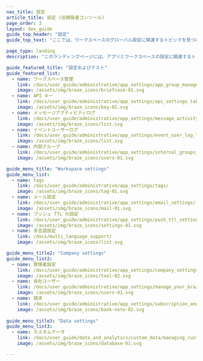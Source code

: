 ```yaml
---
nav_title: 設定
article_title: 設定 (旧開発者コンソール)
page_order: 3
layout: dev_guide
guide_top_header: "設定"
guide_top_text: "ここでは、ワークスペースのグローバル設定に関連するトピックを見つけることができます。"

page_type: landing
description: "このランディングページには、アプリとワークスペースの設定に関連するトピックが一覧表示されています。"

guide_featured_title: "設定およびテスト"
guide_featured_list:
  - name: ワークスペース管理
    link: /docs/user_guide/administrative/app_settings/app_group_management/
    image: /assets/img/braze_icons/briefcase-01.svg
  - name: API キー
    link: /docs/user_guide/administrative/app_settings/api_settings_tab/
    image: /assets/img/braze_icons/key-01.svg
  - name: メッセージアクティビティログ
    link: /docs/user_guide/administrative/app_settings/message_activity_log_tab/
    image: /assets/img/braze_icons/list.svg
  - name: イベントユーザーログ
    link: /docs/user_guide/administrative/app_settings/event_user_log_tab/
    image: /assets/img/braze_icons/list.svg
  - name: 内部グループ
    link: /docs/user_guide/administrative/app_settings/internal_groups_tab/
    image: /assets/img/braze_icons/users-01.svg

guide_menu_title: "Workspace settings"
guide_menu_list:
  - name: tags
    link: /docs/user_guide/administrative/app_settings/tags/
    image: /assets/img/braze_icons/tag-01.svg
  - name: メール設定
    link: /docs/user_guide/administrative/app_settings/email_settings/
    image: /assets/img/braze_icons/mail-01.svg
  - name: プッシュ TTL の設定
    link: /docs/user_guide/administrative/app_settings/push_ttl_settings/
    image: /assets/img/braze_icons/settings-01.svg
  - name: 多言語設定
    link: /docs/multi_language_support/
    image: /assets/img/braze_icons/list.svg

guide_menu_title2: "Company settings"
guide_menu_list2:
  - name: 管理者設定
    link: /docs/user_guide/administrative/app_settings/company_settings/
    image: /assets/img/braze_icons/tool-02.svg
  - name: 会社ユーザー
    link: /docs/user_guide/administrative/app_settings/manage_your_braze_users/
    image: /assets/img/braze_icons/users-01.svg
  - name: 請求
    link: /docs/user_guide/administrative/app_settings/subscription_and_usage/
    image: /assets/img/braze_icons/bank-note-02.svg
    
guide_menu_title3: "Data settings"
guide_menu_list3:
  - name: カスタムデータ
    link: /docs/user_guide/data_and_analytics/custom_data/managing_custom_data/
    image: /assets/img/braze_icons/database-01.svg

---
```

